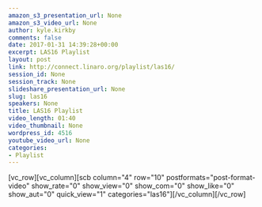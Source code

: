 ```yaml
---
amazon_s3_presentation_url: None
amazon_s3_video_url: None
author: kyle.kirkby
comments: false
date: 2017-01-31 14:39:28+00:00
excerpt: LAS16 Playlist
layout: post
link: http://connect.linaro.org/playlist/las16/
session_id: None
session_track: None
slideshare_presentation_url: None
slug: las16
speakers: None
title: LAS16 Playlist
video_length: 01:40
video_thumbnail: None
wordpress_id: 4516
youtube_video_url: None
categories:
- Playlist
---
```


[vc_row][vc_column][scb column="4" row="10" postformats="post-format-video" show_rate="0" show_view="0" show_com="0" show_like="0" show_aut="0" quick_view="1" categories="las16"][/vc_column][/vc_row]
